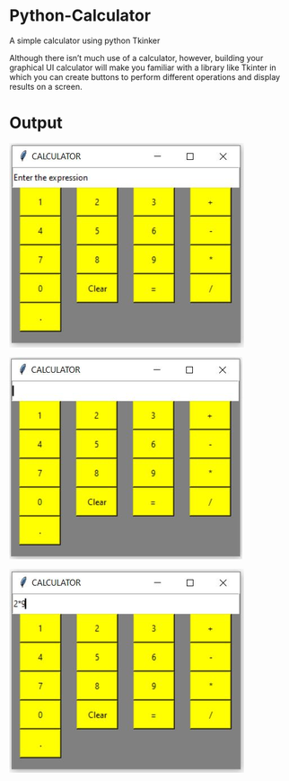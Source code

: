 # Python-Calculator
A simple calculator using python Tkinker

Although there isn’t much use of a calculator, however, building your graphical UI calculator will make you familiar with a library like Tkinter in which you can create buttons to perform different operations and display results on a screen.

# Output


![Calculator](images/calc0.jpg "Calc")

![Calculator](images/calc1.jpg "Calc")

![Calculator](images/calc.jpg "Calc")
